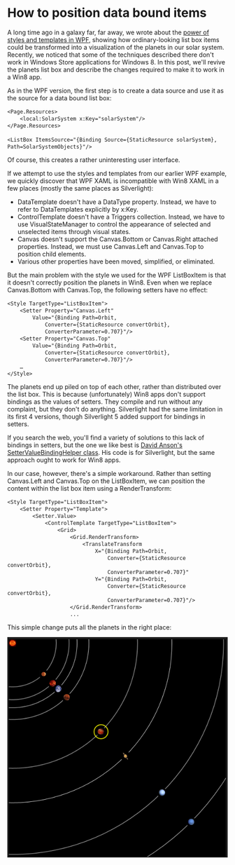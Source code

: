 # How to position data bound items

A long time ago in a galaxy far, far away, we wrote about the <a href="http://www.zagstudio.com/blog/470">power of styles and templates in WPF</a>, showing how ordinary-looking list box items could be transformed into a visualization of the planets in our solar system. Recently, we noticed that some of the techniques described there don't work in Windows Store applications for Windows 8.  In this post, we'll revive the planets list box and describe the changes required to make it to work in a Win8 app.

As in the WPF version, the first step is to create a data source and use it as the source for a data bound list box:

	<Page.Resources>
		<local:SolarSystem x:Key="solarSystem"/>
	</Page.Resources>
    
	<ListBox ItemsSource="{Binding Source={StaticResource solarSystem}, Path=SolarSystemObjects}"/>

Of course, this creates a rather uninteresting user interface.

If we attempt to use the styles and templates from our earlier WPF example, we quickly discover that WPF XAML is incompatible with Win8 XAML in a few places (mostly the same places as Silverlight):
- DataTemplate doesn't have a DataType property.  Instead, we have to refer to DataTemplates explicitly by x:Key.
- ControlTemplate doesn't have a Triggers collection.  Instead, we have to use VisualStateManager to control the appearance of selected and unselected items through visual states.
- Canvas doesn't support the Canvas.Bottom or Canvas.Right attached properties.  Instead, we must use Canvas.Left and Canvas.Top to position child elements.
- Various other properties have been moved, simplified, or eliminated.

But the main problem with the style we used for the WPF ListBoxItem is that it doesn't correctly position the planets in Win8.  Even when we replace Canvas.Bottom with Canvas.Top, the following setters have no effect:

	<Style TargetType="ListBoxItem">
		<Setter Property="Canvas.Left"
			Value="{Binding Path=Orbit,
				Converter={StaticResource convertOrbit},
				ConverterParameter=0.707}"/>
		<Setter Property="Canvas.Top"
			Value="{Binding Path=Orbit,
				Converter={StaticResource convertOrbit},
				ConverterParameter=0.707}"/>
		…
	</Style>

The planets end up piled on top of each other, rather than distributed over the list box.  This is because (unfortunately) Win8 apps don't support bindings as the values of setters.  They compile and run without any complaint, but they don't do anything.  Silverlight had the same limitation in its first 4 versions, though Silverlight 5 added support for bindings in setters.

If you search the web, you'll find a variety of solutions to this lack of bindings in setters, but the one we like best is <a href="http://blogs.msdn.com/b/delay/archive/2009/11/02/as-the-platform-evolves-so-do-the-workarounds-better-settervaluebindinghelper-makes-silverlight-setters-better-er.aspx">David Anson's SetterValueBindingHelper class</a>.  His code is for Silverlight, but the same approach ought to work for Win8 apps.

In our case, however, there's a simple workaround.  Rather than setting Canvas.Left and Canvas.Top on the ListBoxItem, we can position the content within the list box item using a RenderTransform:

	<Style TargetType="ListBoxItem">
		<Setter Property="Template">
			<Setter.Value>
				<ControlTemplate TargetType="ListBoxItem">
					<Grid>
						<Grid.RenderTransform>
							<TranslateTransform
								X="{Binding Path=Orbit,
									Converter={StaticResource convertOrbit},
									ConverterParameter=0.707}"
								Y="{Binding Path=Orbit,
									Converter={StaticResource convertOrbit},
									ConverterParameter=0.707}"/>
						</Grid.RenderTransform>
						...

This simple change puts all the planets in the right place:

<img src="Images/PlanetsListBox.png" class="postImage" />
